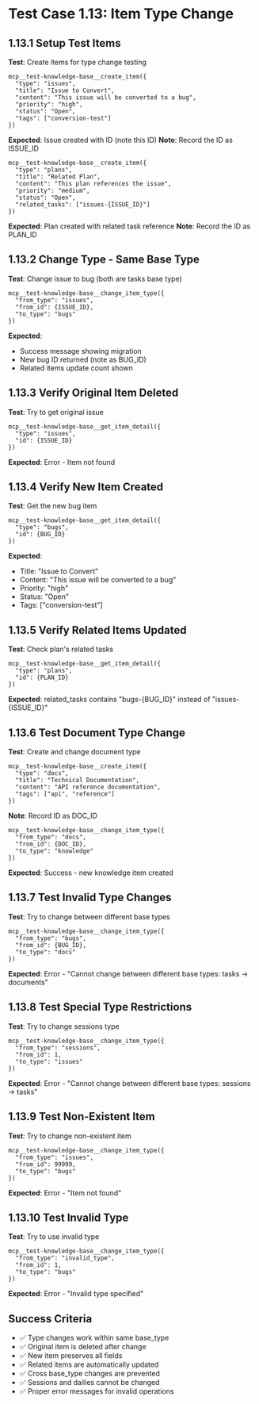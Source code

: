 # Test Case 1.13: Item Type Change

## 1.13.1 Setup Test Items
**Test**: Create items for type change testing
```
mcp__test-knowledge-base__create_item({
  "type": "issues",
  "title": "Issue to Convert",
  "content": "This issue will be converted to a bug",
  "priority": "high",
  "status": "Open",
  "tags": ["conversion-test"]
})
```
**Expected**: Issue created with ID (note this ID)
**Note**: Record the ID as ISSUE_ID

```
mcp__test-knowledge-base__create_item({
  "type": "plans",
  "title": "Related Plan",
  "content": "This plan references the issue",
  "priority": "medium",
  "status": "Open",
  "related_tasks": ["issues-{ISSUE_ID}"]
})
```
**Expected**: Plan created with related task reference
**Note**: Record the ID as PLAN_ID

## 1.13.2 Change Type - Same Base Type
**Test**: Change issue to bug (both are tasks base type)
```
mcp__test-knowledge-base__change_item_type({
  "from_type": "issues",
  "from_id": {ISSUE_ID},
  "to_type": "bugs"
})
```
**Expected**: 
- Success message showing migration
- New bug ID returned (note as BUG_ID)
- Related items update count shown

## 1.13.3 Verify Original Item Deleted
**Test**: Try to get original issue
```
mcp__test-knowledge-base__get_item_detail({
  "type": "issues",
  "id": {ISSUE_ID}
})
```
**Expected**: Error - Item not found

## 1.13.4 Verify New Item Created
**Test**: Get the new bug item
```
mcp__test-knowledge-base__get_item_detail({
  "type": "bugs",
  "id": {BUG_ID}
})
```
**Expected**: 
- Title: "Issue to Convert"
- Content: "This issue will be converted to a bug"
- Priority: "high"
- Status: "Open"
- Tags: ["conversion-test"]

## 1.13.5 Verify Related Items Updated
**Test**: Check plan's related tasks
```
mcp__test-knowledge-base__get_item_detail({
  "type": "plans",
  "id": {PLAN_ID}
})
```
**Expected**: related_tasks contains "bugs-{BUG_ID}" instead of "issues-{ISSUE_ID}"

## 1.13.6 Test Document Type Change
**Test**: Create and change document type
```
mcp__test-knowledge-base__create_item({
  "type": "docs",
  "title": "Technical Documentation",
  "content": "API reference documentation",
  "tags": ["api", "reference"]
})
```
**Note**: Record ID as DOC_ID

```
mcp__test-knowledge-base__change_item_type({
  "from_type": "docs",
  "from_id": {DOC_ID},
  "to_type": "knowledge"
})
```
**Expected**: Success - new knowledge item created

## 1.13.7 Test Invalid Type Changes
**Test**: Try to change between different base types
```
mcp__test-knowledge-base__change_item_type({
  "from_type": "bugs",
  "from_id": {BUG_ID},
  "to_type": "docs"
})
```
**Expected**: Error - "Cannot change between different base types: tasks → documents"

## 1.13.8 Test Special Type Restrictions
**Test**: Try to change sessions type
```
mcp__test-knowledge-base__change_item_type({
  "from_type": "sessions",
  "from_id": 1,
  "to_type": "issues"
})
```
**Expected**: Error - "Cannot change between different base types: sessions → tasks"

## 1.13.9 Test Non-Existent Item
**Test**: Try to change non-existent item
```
mcp__test-knowledge-base__change_item_type({
  "from_type": "issues",
  "from_id": 99999,
  "to_type": "bugs"
})
```
**Expected**: Error - "Item not found"

## 1.13.10 Test Invalid Type
**Test**: Try to use invalid type
```
mcp__test-knowledge-base__change_item_type({
  "from_type": "invalid_type",
  "from_id": 1,
  "to_type": "bugs"
})
```
**Expected**: Error - "Invalid type specified"

## Success Criteria
- ✅ Type changes work within same base_type
- ✅ Original item is deleted after change
- ✅ New item preserves all fields
- ✅ Related items are automatically updated
- ✅ Cross base_type changes are prevented
- ✅ Sessions and dailies cannot be changed
- ✅ Proper error messages for invalid operations